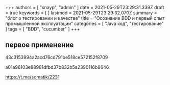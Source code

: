 +++
authors = [ "snayp", "admin" ]
date = 2021-05-29T23:29:31.339Z
draft = true
keywords = [ ]
lastmod = 2021-05-29T23:29:32.070Z
summary = "блог о тестировании и качестве"
title = "Осознание BDD и первый опыт промышленной эксплуатации"
categories = [ "Java код", "тестирование" ]
tags = [ "BDD", "cucumber" ]
+++

## первое применение

43c3153994a2acd76cd791be518ce572152f8709

a01a96103e88981dfbd37b832b5a2390116b8646

<https://t.me/somatik/2231>
